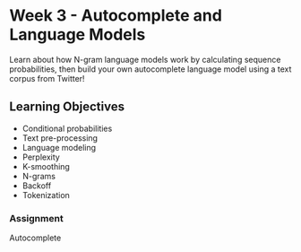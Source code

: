 # Week 3 - Autocomplete and Language Models

Learn about how N-gram language models work by calculating sequence probabilities, then build your own autocomplete language model using a text corpus from Twitter!

## Learning Objectives

* Conditional probabilities
* Text pre-processing
* Language modeling
* Perplexity
* K-smoothing
* N-grams
* Backoff
* Tokenization

### Assignment

Autocomplete